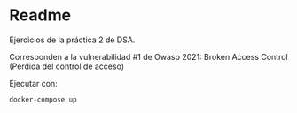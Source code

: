 # Readme

Ejercicios de la práctica 2 de DSA.

Corresponden a la vulnerabilidad #1 de Owasp 2021: Broken Access Control (Pérdida del control de acceso)

Ejecutar con:
```
docker-compose up
```
